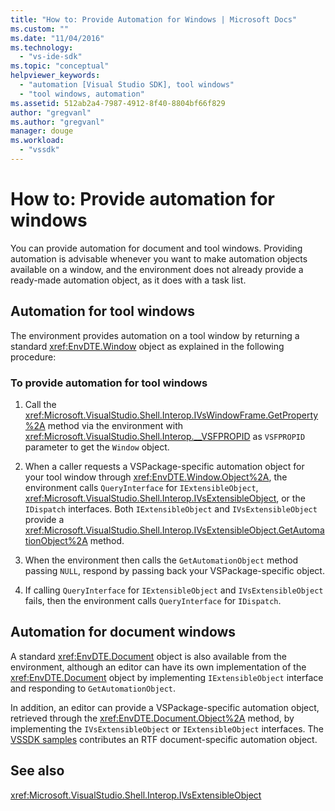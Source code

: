 ```yaml
---
title: "How to: Provide Automation for Windows | Microsoft Docs"
ms.custom: ""
ms.date: "11/04/2016"
ms.technology:
  - "vs-ide-sdk"
ms.topic: "conceptual"
helpviewer_keywords:
  - "automation [Visual Studio SDK], tool windows"
  - "tool windows, automation"
ms.assetid: 512ab2a4-7987-4912-8f40-8804bf66f829
author: "gregvanl"
ms.author: "gregvanl"
manager: douge
ms.workload:
  - "vssdk"
---
```

# How to: Provide automation for windows
You can provide automation for document and tool windows. Providing automation is advisable whenever you want to make automation objects available on a window, and the environment does not already provide a ready-made automation object, as it does with a task list.

## Automation for tool windows
 The environment provides automation on a tool window by returning a standard <xref:EnvDTE.Window> object as explained in the following procedure:

### To provide automation for tool windows

1.  Call the <xref:Microsoft.VisualStudio.Shell.Interop.IVsWindowFrame.GetProperty%2A> method via the environment with <xref:Microsoft.VisualStudio.Shell.Interop.__VSFPROPID> as `VSFPROPID` parameter to get the `Window` object.

2.  When a caller requests a VSPackage-specific automation object for your tool window through <xref:EnvDTE.Window.Object%2A>, the environment calls `QueryInterface` for `IExtensibleObject`, <xref:Microsoft.VisualStudio.Shell.Interop.IVsExtensibleObject>, or the `IDispatch` interfaces. Both `IExtensibleObject` and `IVsExtensibleObject` provide a <xref:Microsoft.VisualStudio.Shell.Interop.IVsExtensibleObject.GetAutomationObject%2A> method.

3.  When the environment then calls the `GetAutomationObject` method passing `NULL`, respond by passing back your VSPackage-specific object.

4.  If calling `QueryInterface` for `IExtensibleObject` and `IVsExtensibleObject` fails, then the environment calls `QueryInterface` for `IDispatch`.

## Automation for document windows
 A standard <xref:EnvDTE.Document> object is also available from the environment, although an editor can have its own implementation of the <xref:EnvDTE.Document> object by implementing `IExtensibleObject` interface and responding to `GetAutomationObject`.

 In addition, an editor can provide a VSPackage-specific automation object, retrieved through the <xref:EnvDTE.Document.Object%2A> method, by implementing the `IVsExtensibleObject` or `IExtensibleObject` interfaces. The [VSSDK samples](http://aka.ms/vs2015sdksamples) contributes an RTF document-specific automation object.

## See also
    
<xref:Microsoft.VisualStudio.Shell.Interop.IVsExtensibleObject>